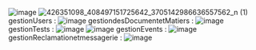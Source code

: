 ![image](https://github.com/BayaBoulaares/Pidev2324/assets/100842661/ed5cddbf-8fe9-4cea-9814-246cf595ce67)
![426351098_408497151725642_3705142986636557562_n (1)](https://github.com/BayaBoulaares/Pidev2324/assets/100842661/16f1328e-ead4-42ec-b028-2e34693bc64c)
gestionUsers : 
![image](https://github.com/BayaBoulaares/Pidev2324/assets/100842661/c59eaa47-5106-4980-8e85-71ed597b91a1)
gestiondesDocumentetMatiers :
![image](https://github.com/BayaBoulaares/Pidev2324/assets/100842661/3a6589c3-4579-459e-acec-8919b711a645)
gestionTests : 
![image](https://github.com/BayaBoulaares/Pidev2324/assets/100842661/72bd87db-c49a-4332-b4ba-6f6ee7378f7d)
![image](https://github.com/BayaBoulaares/Pidev2324/assets/100842661/b718aeb6-25c4-454c-94d7-4575ebd713f8)
gestionEvents : 
![image](https://github.com/BayaBoulaares/Pidev2324/assets/100842661/fb219deb-00f5-442a-8868-06af837c1522)
gestionReclamationetmessagerie :
![image](https://github.com/BayaBoulaares/Pidev2324/assets/100842661/3800fd8e-6356-4627-a335-fe48e1dc3dc3)


